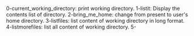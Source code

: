 0-current_working_directory: print working directory.
1-listit: Display the contents list of directory.
2-bring_me_home: change  from present to user's home directory.
3-listfiles: list content of working directory in long format.
4-listmorefiles: list all content of working directory.
5-

